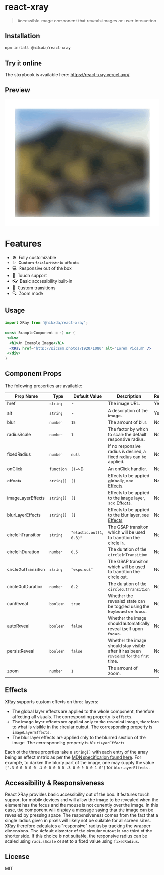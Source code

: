 # react-xray
> Accessible image component that reveals images on user interaction

## Installation
```bash
npm install @nikxda/react-xray
```

## Try it online

The storybook is available here: https://react-xray.vercel.app/

## Preview

![React XRay](assets/xray.gif)

# Features

- :gear:&nbsp;&nbsp;Fully customizable
- :sparkles:&nbsp;&nbsp;Custom `feColorMatrix` effects
- :computer:&nbsp;&nbsp;Responsive out of the box
- :iphone:&nbsp;&nbsp;Touch support
- :eyeglasses:&nbsp;&nbsp;Basic accessibility built-in
- :tada:&nbsp;&nbsp;Custom transitions
- :mag:&nbsp;&nbsp;Zoom mode

## Usage

```jsx
import XRay from '@nikxda/react-xray';

const ExampleComponent = () => (
 <div>
  <h1>An Example Image</h1>
  <XRay href="http://picsum.photos/1920/1080" alt="Lorem Picsum" />
 </div>
)
```

## Component Props

The following properties are available:

|Prop Name|Type|Default Value|Description|Required|
|---|---|---|---|---|
|href|`string`|-|The image URL.|Yes|
|alt|`string`|-|A description of the image.|Yes|
|blur|`number`|`15`|The amount of blur.|No|
|radiusScale|`number`|`1`|The factor by which to scale the default responsive radius.|No|
|fixedRadius|`number`|`null`|If no responsive radius is desired, a fixed radius can be applied.|No|
|onClick|`function`|`()=>{}`|An onClick handler.|No|
|effects|`string[]`|`[]`|Effects to be applied globally, see [Effects](#effects).|No|
|imageLayerEffects|`string[]`|`[]`|Effects to be applied to the image layer, see [Effects](#effects).|No|
|blurLayerEffects|`string[]`|`[]`|Effects to be applied to the blur layer, see [Effects](#effects).|No|
|circleInTransition|`string`|`"elastic.out(1, 0.3)"`|The GSAP transition which will be used to transition the circle in.|No|
|circleInDuration|`number`|`0.5`|The duration of the `circleInTransition`|No|
|circleOutTransition|`string`|`"expo.out"`|The GSAP transition which will be used to transition the circle out.|No|
|circleOutDuration|`number`|`0.2`|The duration of the `circleOutTransition`|No|
|canReveal|`boolean`|`true`|Whether the revealed state can be toggled using the keyboard on focus.|No|
|autoReveal|`boolean`|`false`|Whether the image should automatically reveal itself upon focus.|No|
|persistReveal|`boolean`|`false`|Whether the image should stay visible after it has been revealed for the first time.|No|
|zoom|`number`|`1`|The amount of zoom.|No|

## Effects

XRay supports custom effects on three layers:

- The global layer effects are applied to the whole component, therefore affecting all visuals. The corresponding property is `effects`.
- The image layer effects are applied only to the revealed image, therefore to what is visible in the circular cutout. The corresponding property is `imageLayerEffects`.
- The blur layer effects are applied only to the blurred section of the image. The corresponding property is `blurLayerEffects`.

Each of the three proprties take a `string[]` with each entry of the array being an effect matrix as per the [MDN specification found here](https://developer.mozilla.org/en-US/docs/Web/SVG/Element/feColorMatrix).
For example, to darken the blurry part of the image, one may supply the value `[".3 0 0 0 0 0 .3 0 0 0 0 0 .3 0 0 0 0 0 1 0"]` for `blurLayerEffects`.

## Accessibility & Responsiveness

React XRay provides basic accessibility out of the box. It features touch support for mobile devices and will allow the image to be revealed when the element has the focus and the mouse is not currently over the image.
In this case, the component will display a message saying that the image can be revealed by pressing space. The responsiveness comes from the fact that a single radius given in pixels will likely not be suitable for all screen sizes.
XRay therefore calculates a "responsive" radius by tracking the wrapper dimensions. The default diameter of the circular cutout is one third of the shorter side. If this choice is not suitable, the responsive radius 
can be scaled using `radiusScale` or set to a fixed value using `fixedRadius`.

## License

MIT